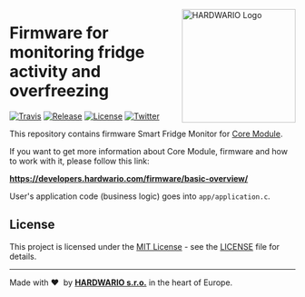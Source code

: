 <a href="https://www.hardwario.com/"><img src="https://www.hardwario.com/ci/assets/hw-logo.svg" width="200" alt="HARDWARIO Logo" align="right"></a>

# Firmware for monitoring fridge activity and overfreezing

[![Travis](https://img.shields.io/travis/bigclownprojects/bcf-radio-fridge-monitor/master.svg)](https://travis-ci.org/bigclownprojects/bcf-radio-fridge-monitor)
[![Release](https://img.shields.io/github/release/bigclownprojects/bcf-radio-fridge-monitor.svg)](https://github.com/bigclownprojects/bcf-radio-fridge-monitor/releases)
[![License](https://img.shields.io/github/license/bigclownprojects/bcf-radio-fridge-monitor.svg)](https://github.com/bigclownprojects/bcf-radio-fridge-monitor/blob/master/LICENSE)
[![Twitter](https://img.shields.io/twitter/follow/hardwario_en.svg?style=social&label=Follow)](https://twitter.com/hardwario_en)

This repository contains firmware Smart Fridge Monitor for [Core Module](https://shop.bigclown.com/core-module).

If you want to get more information about Core Module, firmware and how to work with it, please follow this link:

**https://developers.hardwario.com/firmware/basic-overview/**

User's application code (business logic) goes into `app/application.c`.

## License

This project is licensed under the [MIT License](https://opensource.org/licenses/MIT/) - see the [LICENSE](LICENSE) file for details.

---

Made with &#x2764;&nbsp; by [**HARDWARIO s.r.o.**](https://www.hardwario.com/) in the heart of Europe.
